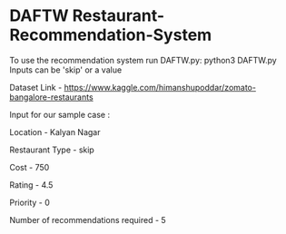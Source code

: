 # DAFTW Restaurant-Recommendation-System
To use the recommendation system run DAFTW.py: python3 DAFTW.py
Inputs can be 'skip' or a value


Dataset Link - https://www.kaggle.com/himanshupoddar/zomato-bangalore-restaurants


Input for our sample case : 

Location - Kalyan Nagar

Restaurant Type - skip

Cost - 750

Rating - 4.5

Priority - 0

Number of recommendations required - 5
